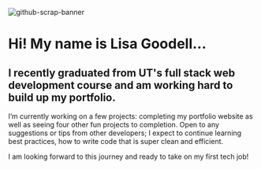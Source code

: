 ![github-scrap-banner](https://user-images.githubusercontent.com/69644797/126401498-46ef29ef-293a-4d57-97ad-2922795d50cf.jpg)


# Hi! My name is Lisa Goodell...

## I recently graduated from UT's full stack web development course and am working hard to build up my portfolio.

I’m currently working on a few projects: completing my portfolio website as well as seeing four other fun projects to completion.
Open to any suggestions or tips from other developers; I expect to continue learning best practices, how to write code that is super clean and efficient.

I am looking forward to this journey and ready to take on my first tech job!

